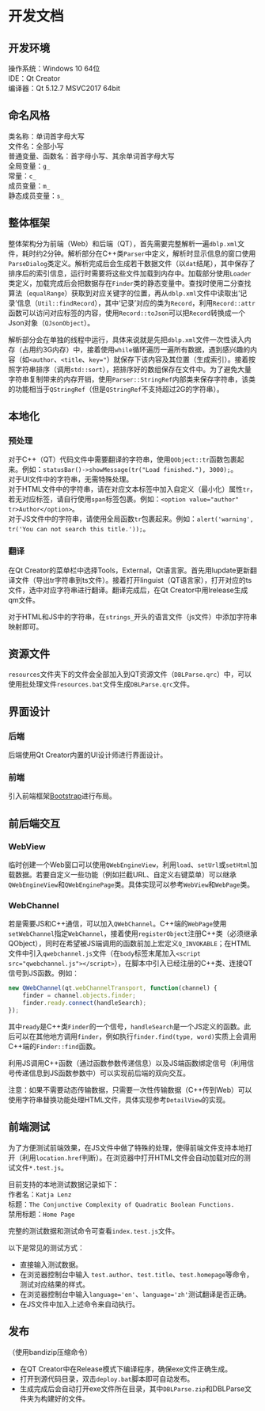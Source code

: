 # 开发文档
## 开发环境
操作系统：Windows 10 64位  
IDE：Qt Creator  
编译器：Qt 5.12.7 MSVC2017 64bit  

## 命名风格
类名称：单词首字母大写  
文件名：全部小写  
普通变量、函数名：首字母小写、其余单词首字母大写  
全局变量：`g_`    
常量：`c_`  
成员变量：`m_`  
静态成员变量：`s_`  

## 整体框架
整体架构分为前端（Web）和后端（QT），首先需要完整解析一遍`dblp.xml`文件，耗时约2分钟。解析部分在C++类`Parser`中定义，解析时显示信息的窗口使用`ParseDialog`类定义。解析完成后会生成若干数据文件（以`dat`结尾），其中保存了排序后的索引信息，运行时需要将这些文件加载到内存中。加载部分使用`Loader`类定义，加载完成后会把数据存在`Finder`类的静态变量中。查找时使用二分查找算法（`equalRange`）获取到对应关键字的位置，再从`dblp.xml`文件中读取出‘记录’信息（`Util::findRecord`），其中‘记录’对应的类为`Record`，利用`Record::attr`函数可以访问对应标签的内容，使用`Record::toJson`可以把`Record`转换成一个Json对象（`QJsonObject`）。

解析部分会在单独的线程中运行，具体来说就是先把`dblp.xml`文件一次性读入内存（占用约3G内存）中，接着使用`while`循环遍历一遍所有数据，遇到感兴趣的内容（如`<author`、`<title`、`key="`）就保存下该内容及其位置（生成索引）。接着按照字符串排序（调用`std::sort`），把排序好的数组保存在文件中。为了避免大量字符串复制带来的内存开销，使用`Parser::StringRef`内部类来保存字符串，该类的功能相当于`QStringRef`（但是`QStringRef`不支持超过2G的字符串）。

## 本地化
### 预处理
对于C++（QT）代码文件中需要翻译的字符串，使用`QObject::tr`函数包裹起来。例如：`statusBar()->showMessage(tr("Load finished."), 3000);`。  
对于UI文件中的字符串，无需特殊处理。  
对于HTML文件中的字符串，请在对应文本标签中加入自定义（最小化）属性`tr`，若无对应标签，请自行使用`span`标签包裹。例如：`<option value="author" tr>Author</option>`。  
对于JS文件中的字符串，请使用全局函数`tr`包裹起来。例如：`alert('warning', tr('You can not search this title.'));`。  

### 翻译
在Qt Creator的菜单栏中选择Tools，External，Qt语言家。首先用lupdate更新翻译文件（导出tr字符串到ts文件）。接着打开linguist（QT语言家），打开对应的ts文件，选中对应字符串进行翻译。翻译完成后，在Qt Creator中用lrelease生成qm文件。

对于HTML和JS中的字符串，在`strings_`开头的语言文件（js文件）中添加字符串映射即可。

## 资源文件
`resources`文件夹下的文件会全部加入到QT资源文件（`DBLParse.qrc`）中，可以使用批处理文件`resources.bat`文件生成`DBLParse.qrc`文件。

## 界面设计
### 后端
后端使用Qt Creator内置的UI设计师进行界面设计。

### 前端
引入前端框架[Bootstrap](https://getbootstrap.com/)进行布局。  

## 前后端交互
### WebView
临时创建一个Web窗口可以使用`QWebEngineView`，利用`load`、`setUrl`或`setHtml`加载数据。若要自定义一些功能（例如拦截URL、自定义右键菜单）可以继承`QWebEngineView`和`QWebEnginePage`类。具体实现可以参考`WebView`和`WebPage`类。

### WebChannel
若是需要JS和C++通信，可以加入`QWebChannel`。C++端的`WebPage`使用`setWebChannel`指定`WebChannel`，接着使用`registerObject`注册C++类（必须继承QObject），同时在希望被JS端调用的函数前加上宏定义`Q_INVOKABLE`；在HTML文件中引入`qwebchannel.js`文件（在`body`标签末尾加入`<script src="qwebchannel.js"></script>`），在脚本中引入已经注册的C++类、连接QT信号到JS函数。例如：

```js
new QWebChannel(qt.webChannelTransport, function(channel) {
    finder = channel.objects.finder;
    finder.ready.connect(handleSearch);
});
```

其中`ready`是C++类`Finder`的一个信号，`handleSearch`是一个JS定义的函数。此后可以在其他地方调用`finder`，例如执行`finder.find(type, word)`实质上会调用C++端的`Finder::find`函数。

利用JS调用C++函数（通过函数参数传递信息）以及JS端函数绑定信号（利用信号传递信息到JS函数参数中）可以实现前后端的双向交互。  

注意：如果不需要动态传输数据，只需要一次性传输数据（C++传到Web）可以使用字符串替换功能处理HTML文件，具体实现参考`DetailView`的实现。

## 前端测试
为了方便测试前端效果，在JS文件中做了特殊的处理，使得前端文件支持本地打开（利用`location.href`判断）。在浏览器中打开HTML文件会自动加载对应的测试文件`*.test.js`。    

目前支持的本地测试数据记录如下：    
作者名：`Katja Lenz`    
标题：`The Conjunctive Complexity of Quadratic Boolean Functions.`    
禁用标题：`Home Page`  

完整的测试数据和测试命令可查看`index.test.js`文件。

以下是常见的测试方式：  
* 直接输入测试数据。
* 在浏览器控制台中输入 `test.author`、`test.title`、`test.homepage`等命令，测试对应结果的样式。  
* 在浏览器控制台中输入`language='en'`、`language='zh'`测试翻译是否正确。  
* 在JS文件中加入上述命令来自动执行。

## 发布

（使用bandizip压缩命令）

* 在QT Creator中在Release模式下编译程序，确保exe文件正确生成。
* 打开到源代码目录，双击`deploy.bat`脚本即可自动发布。
* 生成完成后会自动打开exe文件所在目录，其中`DBLParse.zip`和DBLParse文件夹为构建好的文件。
